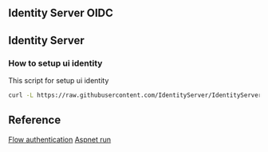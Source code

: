 ## Identity Server OIDC

## Identity Server

### How to setup ui identity

This script for setup ui identity

```bash
curl -L https://raw.githubusercontent.com/IdentityServer/IdentityServer4.Quickstart.UI/main/getmain.sh | bash
```

## Reference

[Flow authentication](https://vimeo.com/channels/1213843/171942749)
[Aspnet run](https://github.com/aspnetrun)